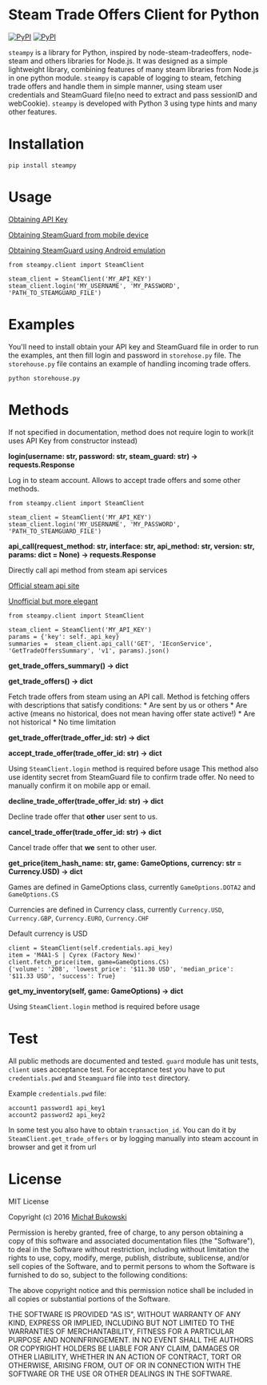 Steam Trade Offers Client for Python
=======
[![PyPI](https://img.shields.io/pypi/v/steampy.svg)]()
[![PyPI](https://img.shields.io/pypi/dm/steampy.svg)]()

`steampy` is a library for Python, inspired by node-steam-tradeoffers, node-steam and others libraries for Node.js.
It was designed as a simple lightweight library, combining features of many steam libraries from Node.js in one python module.
`steampy` is capable of logging to steam, fetching trade offers and handle them in simple manner, using steam user credentials
and SteamGuard file(no need to extract and pass sessionID and webCookie).
`steampy` is developed with Python 3 using type hints and many other features.

Installation
============

```
pip install steampy
```

Usage
=======
[Obtaining API Key](http://steamcommunity.com/dev/apikey)

[Obtaining SteamGuard from mobile device]( https://github.com/SMVampire/SteamBotDev/wiki )

[Obtaining SteamGuard using Android emulation]( https://github.com/codepath/android_guides/wiki/Genymotion-2.0-Emulators-with-Google-Play-support)

```
from steampy.client import SteamClient

steam_client = SteamClient('MY_API_KEY')
steam_client.login('MY_USERNAME', 'MY_PASSWORD', 'PATH_TO_STEAMGUARD_FILE')
```

Examples
========

You'll need to install obtain your API key and SteamGuard file in order to run the examples, 
ant then fill login and password in `storehose.py` file.
The `storehouse.py` file contains an example of handling incoming trade offers.

```
python storehouse.py
```

Methods
=======

If not specified in documentation, method does not require login to work(it uses API Key from constructor instead)


**login(username: str, password: str, steam_guard: str) -> requests.Response**

Log in to steam account. Allows to accept trade offers and some other methods.

```
from steampy.client import SteamClient

steam_client = SteamClient('MY_API_KEY')
steam_client.login('MY_USERNAME', 'MY_PASSWORD', 'PATH_TO_STEAMGUARD_FILE')
```

**api_call(request_method: str, interface: str, api_method: str, version: str, params: dict = None) -> requests.Response**

Directly call api method from steam api services

[Official steam api site](https://developer.valvesoftware.com/wiki/Steam_Web_API)

[Unofficial but more elegant](https://lab.xpaw.me/steam_api_documentation.html)

```
from steampy.client import SteamClient

steam_client = SteamClient('MY_API_KEY')
params = {'key': self._api_key}
summaries =  steam_client.api_call('GET', 'IEconService', 'GetTradeOffersSummary', 'v1', params).json()
```
**get_trade_offers_summary() -> dict**


**get_trade_offers() -> dict**

Fetch trade offers from steam using an API call.
Method is fetching offers with descriptions that satisfy conditions:
    * Are sent by us or others
    * Are active (means no historical, does not mean having offer state active!)
    * Are not historical
    * No time limitation
    
**get_trade_offer(trade_offer_id: str) -> dict**


**accept_trade_offer(trade_offer_id: str) -> dict**

Using `SteamClient.login` method is required before usage
This method also use identity secret from SteamGuard file to confirm trade offer.
No need to manually confirm it on mobile app or email.

**decline_trade_offer(trade_offer_id: str) -> dict**

Decline trade offer that **other** user sent to us.

**cancel_trade_offer(trade_offer_id: str) -> dict**

Cancel trade offer that **we** sent to other user.

**get_price(item_hash_name: str, game: GameOptions, currency: str = Currency.USD) -> dict**

Games are defined in GameOptions class, currently `GameOptions.DOTA2` and `GameOptions.CS`

Currencies are defined in Currency class, currently `Currency.USD`, `Currency.GBP`, `Currency.EURO`, `Currency.CHF`

Default currency is USD

```
client = SteamClient(self.credentials.api_key)
item = 'M4A1-S | Cyrex (Factory New)'
client.fetch_price(item, game=GameOptions.CS)
{'volume': '208', 'lowest_price': '$11.30 USD', 'median_price': '$11.33 USD', 'success': True}
```

**get_my_inventory(self, game: GameOptions) -> dict**

Using `SteamClient.login` method is required before usage

Test
====

All public methods are documented and tested. 
`guard` module has unit tests, `client` uses acceptance test.
For acceptance test you have to put `credentials.pwd` and `Steamguard` file into `test` directory.

Example `credentials.pwd` file:

```
account1 password1 api_key1
account2 password2 api_key2
```

In some test you also have to obtain `transaction_id`.
You can do it by `SteamClient.get_trade_offers` or by logging manually into steam account in browser and get it from url

License
=======

MIT License

Copyright (c) 2016 [Michał Bukowski](gigibukson@gmail.com)

Permission is hereby granted, free of charge, to any person obtaining a copy
of this software and associated documentation files (the "Software"), to deal
in the Software without restriction, including without limitation the rights
to use, copy, modify, merge, publish, distribute, sublicense, and/or sell
copies of the Software, and to permit persons to whom the Software is
furnished to do so, subject to the following conditions:

The above copyright notice and this permission notice shall be included in all
copies or substantial portions of the Software.

THE SOFTWARE IS PROVIDED "AS IS", WITHOUT WARRANTY OF ANY KIND, EXPRESS OR
IMPLIED, INCLUDING BUT NOT LIMITED TO THE WARRANTIES OF MERCHANTABILITY,
FITNESS FOR A PARTICULAR PURPOSE AND NONINFRINGEMENT. IN NO EVENT SHALL THE
AUTHORS OR COPYRIGHT HOLDERS BE LIABLE FOR ANY CLAIM, DAMAGES OR OTHER
LIABILITY, WHETHER IN AN ACTION OF CONTRACT, TORT OR OTHERWISE, ARISING FROM,
OUT OF OR IN CONNECTION WITH THE SOFTWARE OR THE USE OR OTHER DEALINGS IN THE
SOFTWARE.